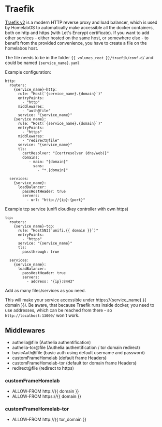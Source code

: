 # Traefik

[Traefik v2](https://traefik.io/) is a modern HTTP reverse proxy and load balancer, which is used by HomelabOS to automatically make accessible all the docker containers, both on http and https (with Let's Encrypt certificate).
If you want to add other services - either hosted on the same host, or somewhere else - to benefit from the provided convenience, you have to create a file on the homelabos host.

The file needs to be in the folder `{{ volumes_root }}/traefik/conf.d/` and could be named `{service_name}.yaml`

Example configuration:
```
http:
  routers:
    {service_name}-http:
      rule: "Host(`{service_name}.{domain}`)"
      entryPoints:
        - "http"
      middlewares:
        - "auth@file"
      service: "{service_name}"
    {service_name}:
      rule: "Host(`{service_name}.{domain}`)"
      entryPoints:
        - "https"
      middlewares:
        - "redirect@file"
      service: "{service_name}"
      tls:
        certResolver: "{certresolver (dns/web)}"
        domains:
           - main: "{domain}"
             sans:
               - "*.{domain}"

  services:
    {service_name}:
      loadBalancer:
        passHostHeader: true
        servers:
          - url: "http://{ip}:{port}"

```
Example tcp service (unifi cloudkey controller with own https)
```
tcp:
  routers:
    {service_name}-tcp:
      rule: "HostSNI(`unifi.{{ domain }}`)"
      entryPoints:
        - "https"
      service: "{service_name}"
      tls:
        passthrough: true

  services:
    {service_name}:
      loadBalancer:
        passHostHeader: true
        servers:
          - address: "{ip}:8443"
```

Add as many files/services as you need.

This will make your service accessible under https://{service_name}.{{ domain }}/. Be aware, that because Traefik runs inside docker, you need to use addresses, which can be reached from there - so `http://localhost:13000/` won't work.

## Middlewares

* authelia@file (Authelia authentification)
* authelia-tor@file (Authelia authentification / tor domain redirect)
* basicAuth@file (basic auth using default username and password)
* customFrameHomelab (default frame Headers)
* customFrameHomelab-tor (default tor domain frame Headers)
* redirect@file (redirect to https)

### customFrameHomelab
* ALLOW-FROM http://{{ domain }}
* ALLOW-FROM https://{{ domain }}

### customFrameHomelab-tor
* ALLOW-FROM http://{{ tor_domain }}